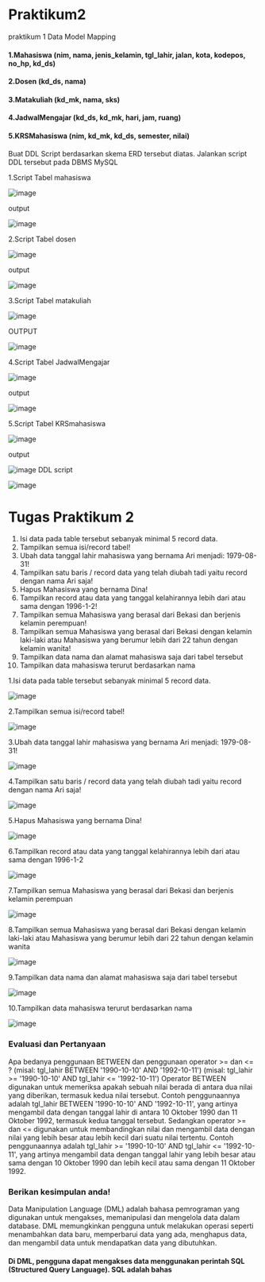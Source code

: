 # Praktikum2
praktikum 1
Data Model Mapping

#### 1.Mahasiswa (nim, nama, jenis_kelamin, tgl_lahir, jalan, kota, kodepos, no_hp, kd_ds)
#### 2.Dosen (kd_ds, nama)
#### 3.Matakuliah (kd_mk, nama, sks)
#### 4.JadwalMengajar (kd_ds, kd_mk, hari, jam, ruang)
#### 5.KRSMahasiswa (nim, kd_mk, kd_ds, semester, nilai)
Buat DDL Script berdasarkan skema ERD tersebut diatas. Jalankan script DDL tersebut pada DBMS MySQL

1.Script Tabel mahasiswa

![image](https://user-images.githubusercontent.com/115569493/232498337-4e04c6da-6b1f-4fac-84f4-2a3fcf821871.png)

output

![image](https://user-images.githubusercontent.com/115569493/232498448-ce07fc72-02fd-40b7-b308-172f4e06f8c3.png)

2.Script Tabel dosen

![image](https://user-images.githubusercontent.com/115569493/232498800-2ceba03b-ad96-481c-891a-5204f279cd93.png)

output

![image](https://user-images.githubusercontent.com/115569493/232498912-cc5bc4d6-1284-4029-8837-68a51d3d0531.png)

3.Script Tabel matakuliah

![image](https://user-images.githubusercontent.com/115569493/232499156-8d1c1a78-e5a8-44af-aa36-88c91ce5fdb9.png)

OUTPUT

![image](https://user-images.githubusercontent.com/115569493/232915475-e594563d-1907-42ab-9cbc-1a0a7301dd16.png)

4.Script Tabel JadwalMengajar

![image](https://user-images.githubusercontent.com/115569493/232915615-576b6a84-b7cb-468f-a8ec-bc61957311ed.png)

output

![image](https://user-images.githubusercontent.com/115569493/232915690-d1192fca-ffd7-402d-bec5-e5c21256779f.png)

5.Script Tabel KRSmahasiswa

![image](https://user-images.githubusercontent.com/115569493/232915868-feb6f26a-2daa-4925-8336-90c7bfb0206b.png)

output

![image](https://user-images.githubusercontent.com/115569493/232915902-fb2ecec4-f5e8-45b6-bf69-2ec7291cb499.png)
DDL script

![image](https://user-images.githubusercontent.com/115569493/232916006-60724f4a-9287-4c0f-9d75-839687639d34.png)

# Tugas Praktikum 2

1. Isi data pada table tersebut sebanyak minimal 5 record data.
2. Tampilkan semua isi/record tabel! 
3. Ubah data tanggal lahir mahasiswa yang bernama Ari menjadi: 1979-08-31! 
4. Tampilkan satu baris / record data yang telah diubah tadi yaitu record dengan nama Ari saja! 
5. Hapus Mahasiswa yang bernama Dina! 
6. Tampilkan record atau data yang tanggal kelahirannya lebih dari atau sama dengan 1996-1-2! 
7. Tampilkan semua Mahasiswa yang berasal dari Bekasi dan berjenis kelamin perempuan! 
8. Tampilkan semua Mahasiswa yang berasal dari Bekasi dengan kelamin laki-laki atau Mahasiswa yang berumur lebih dari 22 tahun dengan kelamin wanita!
9. Tampilkan data nama dan alamat mahasiswa saja dari tabel tersebut
10. Tampilkan data mahasiswa terurut berdasarkan nama


1.Isi data pada table tersebut sebanyak minimal 5 record data. 

![image](https://user-images.githubusercontent.com/115569493/232916329-2e40a7c8-324c-408d-9e4e-8f96104a724a.png)


2.Tampilkan semua isi/record tabel! 

![image](https://user-images.githubusercontent.com/115569493/232916417-fb604550-a792-4fb0-8515-d306d96a3633.png)


3.Ubah data tanggal lahir mahasiswa yang bernama Ari menjadi: 1979-08-31! 

![image](https://user-images.githubusercontent.com/115569493/232916488-1e727bd3-f0f1-4164-9fc6-d673d684305b.png)


4.Tampilkan satu baris / record data yang telah diubah tadi yaitu record dengan nama Ari saja! 

![image](https://user-images.githubusercontent.com/115569493/232916521-39e45891-774c-4325-9a09-180f0304a5e6.png)


5.Hapus Mahasiswa yang bernama Dina! 

![image](https://user-images.githubusercontent.com/115569493/232916584-09d1f062-7ea6-4691-9248-3321beab8ad4.png)


6.Tampilkan record atau data yang tanggal kelahirannya lebih dari atau sama dengan 1996-1-2

![image](https://user-images.githubusercontent.com/115569493/232916674-e7252968-5639-4bb5-af0d-15ce4212f939.png)


7.Tampilkan semua Mahasiswa yang berasal dari Bekasi dan berjenis kelamin perempuan

![image](https://user-images.githubusercontent.com/115569493/232916720-b0f8afca-28d3-4255-866b-b000baedcd0e.png)


8.Tampilkan semua Mahasiswa yang berasal dari Bekasi dengan kelamin laki-laki atau Mahasiswa yang berumur lebih dari 22 tahun dengan kelamin wanita

![image](https://user-images.githubusercontent.com/115569493/232916790-9e559ff1-fb20-4d43-be88-2d819d7d6b63.png)


9.Tampilkan data nama dan alamat mahasiswa saja dari tabel tersebut 

![image](https://user-images.githubusercontent.com/115569493/232916943-fa471dc6-bb7b-4f66-993a-5389682b404e.png)


10.Tampilkan data mahasiswa terurut berdasarkan nama 

![image](https://user-images.githubusercontent.com/115569493/232916972-db3ddec5-3169-4f8c-8206-6f2cc1dd459c.png)


### Evaluasi dan Pertanyaan

Apa bedanya penggunaan BETWEEN dan penggunaan operator >= dan <= ? (misal: tgl_lahir BETWEEN '1990-10-10' AND '1992-10-11') (misal: tgl_lahir >= '1990-10-10' AND tgl_lahir <= '1992-10-11')
Operator BETWEEN digunakan untuk memeriksa apakah sebuah nilai berada di antara dua nilai yang diberikan, termasuk kedua nilai tersebut. Contoh penggunaannya adalah tgl_lahir BETWEEN '1990-10-10' AND '1992-10-11', yang artinya mengambil data dengan tanggal lahir di antara 10 Oktober 1990 dan 11 Oktober 1992, termasuk kedua tanggal tersebut.
Sedangkan operator >= dan <= digunakan untuk membandingkan nilai dan mengambil data dengan nilai yang lebih besar atau lebih kecil dari suatu nilai tertentu. Contoh penggunaannya adalah tgl_lahir >= '1990-10-10' AND tgl_lahir <= '1992-10-11', yang artinya mengambil data dengan tanggal lahir yang lebih besar atau sama dengan 10 Oktober 1990 dan lebih kecil atau sama dengan 11 Oktober 1992.
### Berikan kesimpulan anda!
Data Manipulation Language (DML) adalah bahasa pemrograman yang digunakan untuk mengakses, memanipulasi dan mengelola data dalam database. DML memungkinkan pengguna untuk melakukan operasi seperti menambahkan data baru, memperbarui data yang ada, menghapus data, dan mengambil data untuk mendapatkan data yang dibutuhkan.

#### Di DML, pengguna dapat mengakses data menggunakan perintah SQL (Structured Query Language). SQL adalah bahas




